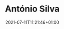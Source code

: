 ---
title: "António Silva"
date: 2021-07-11T11:21:46+01:00
weight: 
summary: "Steward"
role: "crew"
profile_image: "/people_photos/antonio_silva.jpeg"
website: ""
---